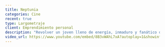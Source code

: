 ```yaml
---
title: Neptunia
categories: Cine
recent: true
type: Largometraje
client: Emprendimiento personal
description: "Revolver un joven lleno de energía, inmaduro y fanático de las películas de acción reúne después de 3 años a un grupo de amigos de viaje y los convence para irse a pasar un fin de semana a Neptunia. Lo que podría ser unas vacaciones divertidas, se transforma en una pesadilla cuando descubren que los habitantes de Neptunia guardan un secreto que puede ser el arma perfecta para conquistar la Costa de Oro."
video_url: https://www.youtube.com/embed/8B3vWAhL7xA?autoplay=1&showinfo=0&rel=0
---
```

